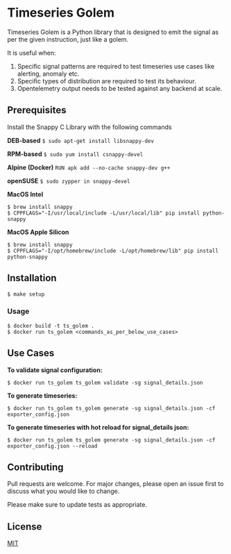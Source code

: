 # Timeseries Golem

Timeseries Golem is a Python library that is designed to emit the signal as per the given instruction, just like a golem.

It is useful when:
1. Specific signal patterns are required to test timeseries use cases like alerting, anomaly etc.
2. Specific types of distribution are required to test its behaviour.
3. Opentelemetry output needs to be tested against any backend at scale.


## Prerequisites
Install the Snappy C Library with the following commands

**DEB-based**
`$ sudo apt-get install libsnappy-dev`

**RPM-based** `$ sudo yum install csnappy-devel`

**Alpine (Docker)** `RUN apk add --no-cache snappy-dev g++`

**openSUSE** `$ sudo zypper in snappy-devel`

**MacOS Intel** 
```shell
$ brew install snappy
$ CPPFLAGS="-I/usr/local/include -L/usr/local/lib" pip install python-snappy
```

**MacOS Apple Silicon**
```shell
$ brew install snappy
$ CPPFLAGS="-I/opt/homebrew/include -L/opt/homebrew/lib" pip install python-snappy
```

## Installation

```shell
$ make setup
```
### Usage

```shell
$ docker build -t ts_golem .
$ docker run ts_golem <commands_as_per_below_use_cases>
```

## Use Cases
**To validate signal configuration:**

```shell
$ docker run ts_golem ts_golem validate -sg signal_details.json
```
**To generate timeseries:**
```shell
$ docker run ts_golem ts_golem generate -sg signal_details.json -cf exporter_config.json
```
**To generate timeseries with hot reload for signal_details json:**
```shell
$ docker run ts_golem ts_golem generate -sg signal_details.json -cf exporter_config.json --reload
```

## Contributing

Pull requests are welcome. For major changes, please open an issue first
to discuss what you would like to change.

Please make sure to update tests as appropriate.

## License
[MIT](https://choosealicense.com/licenses/mit/)

